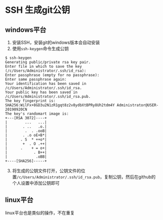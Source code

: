 # SSH 生成git公钥 

## windows平台
1. 安装SSH，安装git的windows版本会自动安装
2. 使用`ssh-keygen`命令生成公钥
```
$ ssh-keygen
Generating public/private rsa key pair.
Enter file in which to save the key (/c/Users/Administrator/.ssh/id_rsa):
Enter passphrase (empty for no passphrase):
Enter same passphrase again:
Your identification has been saved in /c/Users/Administrator/.ssh/id_rsa.
Your public key has been saved in /c/Users/Administrator/.ssh/id_rsa.pub.
The key fingerprint is:
SHA256:WilFx+8GD3u2N1zR1gqt8z2v8ydbXtBPRy8Uh2tdm4Y Administrator@USER-20190920CN
The key's randomart image is:
+---[RSA 3072]----+
|        ...   ...|
|       . ..   .o.|
|        .  . .ooB|
|       . .o oE+B*|
|      . S  * ++o*|
|       +  . O .++|
|      .    + = o+|
|            . B++|
|             .oBB|
+----[SHA256]-----+
```
3. 将生成的公钥文件打开，公钥文件的位置`/c/Users/Administrator/.ssh/id_rsa.pub`，复制公钥，然后在github的个人设置中添加公钥即可
## linux平台
linux平台也是类似的操作，不在重复